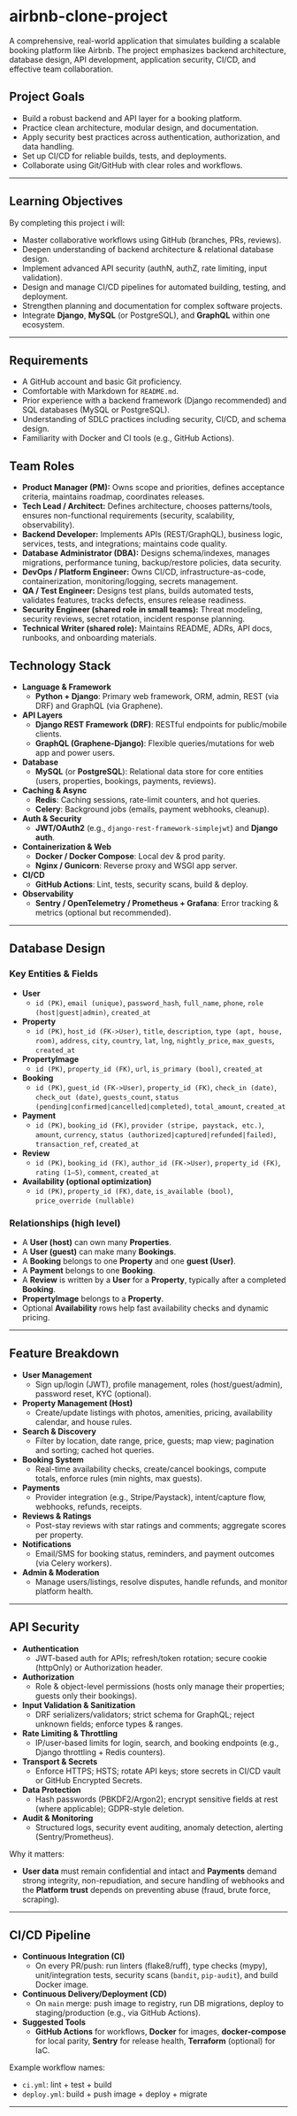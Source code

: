 # airbnb-clone-project
A comprehensive, real-world application that simulates building a scalable booking platform like Airbnb. The project emphasizes backend architecture, database design, API development, application security, CI/CD, and effective team collaboration.



##  Project Goals
- Build a robust backend and API layer for a booking platform.
- Practice clean architecture, modular design, and documentation.
- Apply security best practices across authentication, authorization, and data handling.
- Set up CI/CD for reliable builds, tests, and deployments.
- Collaborate using Git/GitHub with clear roles and workflows.

---

##  Learning Objectives
By completing this project i will:
- Master collaborative workflows using GitHub (branches, PRs, reviews).
- Deepen understanding of backend architecture & relational database design.
- Implement advanced API security (authN, authZ, rate limiting, input validation).
- Design and manage CI/CD pipelines for automated building, testing, and deployment.
- Strengthen planning and documentation for complex software projects.
- Integrate **Django**, **MySQL** (or PostgreSQL), and **GraphQL** within one ecosystem.

---

##  Requirements
- A GitHub account and basic Git proficiency.
- Comfortable with Markdown for `README.md`.
- Prior experience with a backend framework (Django recommended) and SQL databases (MySQL or PostgreSQL).
- Understanding of SDLC practices including security, CI/CD, and schema design.
- Familiarity with Docker and CI tools (e.g., GitHub Actions).


##  Team Roles

- **Product Manager (PM):** Owns scope and priorities, defines acceptance criteria, maintains roadmap, coordinates releases.
- **Tech Lead / Architect:** Defines architecture, chooses patterns/tools, ensures non-functional requirements (security, scalability, observability).
- **Backend Developer:** Implements APIs (REST/GraphQL), business logic, services, tests, and integrations; maintains code quality.
- **Database Administrator (DBA):** Designs schema/indexes, manages migrations, performance tuning, backup/restore policies, data security.
- **DevOps / Platform Engineer:** Owns CI/CD, infrastructure-as-code, containerization, monitoring/logging, secrets management.
- **QA / Test Engineer:** Designs test plans, builds automated tests, validates features, tracks defects, ensures release readiness.
- **Security Engineer (shared role in small teams):** Threat modeling, security reviews, secret rotation, incident response planning.
- **Technical Writer (shared role):** Maintains README, ADRs, API docs, runbooks, and onboarding materials.

##  Technology Stack
- **Language & Framework**
  - **Python + Django**: Primary web framework, ORM, admin, REST (via DRF) and GraphQL (via Graphene).
- **API Layers**
  - **Django REST Framework (DRF)**: RESTful endpoints for public/mobile clients.
  - **GraphQL (Graphene-Django)**: Flexible queries/mutations for web app and power users.
- **Database**
  - **MySQL** (or **PostgreSQL**): Relational data store for core entities (users, properties, bookings, payments, reviews).
- **Caching & Async**
  - **Redis**: Caching sessions, rate-limit counters, and hot queries.
  - **Celery**: Background jobs (emails, payment webhooks, cleanup).
- **Auth & Security**
  - **JWT/OAuth2** (e.g., `django-rest-framework-simplejwt`) and **Django auth**.
- **Containerization & Web**
  - **Docker / Docker Compose**: Local dev & prod parity.
  - **Nginx / Gunicorn**: Reverse proxy and WSGI app server.
- **CI/CD**
  - **GitHub Actions**: Lint, tests, security scans, build & deploy.
- **Observability**
  - **Sentry / OpenTelemetry / Prometheus + Grafana**: Error tracking & metrics (optional but recommended).


---

##  Database Design

### Key Entities & Fields
- **User**
  - `id (PK)`, `email (unique)`, `password_hash`, `full_name`, `phone`, `role (host|guest|admin)`, `created_at`
- **Property**
  - `id (PK)`, `host_id (FK->User)`, `title`, `description`, `type (apt, house, room)`, `address`, `city`, `country`, `lat`, `lng`, `nightly_price`, `max_guests`, `created_at`
- **PropertyImage**
  - `id (PK)`, `property_id (FK)`, `url`, `is_primary (bool)`, `created_at`
- **Booking**
  - `id (PK)`, `guest_id (FK->User)`, `property_id (FK)`, `check_in (date)`, `check_out (date)`, `guests_count`, `status (pending|confirmed|cancelled|completed)`, `total_amount`, `created_at`
- **Payment**
  - `id (PK)`, `booking_id (FK)`, `provider (stripe, paystack, etc.)`, `amount`, `currency`, `status (authorized|captured|refunded|failed)`, `transaction_ref`, `created_at`
- **Review**
  - `id (PK)`, `booking_id (FK)`, `author_id (FK->User)`, `property_id (FK)`, `rating (1–5)`, `comment`, `created_at`
- **Availability (optional optimization)**
  - `id (PK)`, `property_id (FK)`, `date`, `is_available (bool)`, `price_override (nullable)`

### Relationships (high level)
- A **User (host)** can own many **Properties**.
- A **User (guest)** can make many **Bookings**.
- A **Booking** belongs to one **Property** and one **guest (User)**.
- A **Payment** belongs to one **Booking**.
- A **Review** is written by a **User** for a **Property**, typically after a completed **Booking**.
- **PropertyImage** belongs to a **Property**.
- Optional **Availability** rows help fast availability checks and dynamic pricing.

---

##  Feature Breakdown

- **User Management**
  - Sign up/login (JWT), profile management, roles (host/guest/admin), password reset, KYC (optional).
- **Property Management (Host)**
  - Create/update listings with photos, amenities, pricing, availability calendar, and house rules.
- **Search & Discovery**
  - Filter by location, date range, price, guests; map view; pagination and sorting; cached hot queries.
- **Booking System**
  - Real-time availability checks, create/cancel bookings, compute totals, enforce rules (min nights, max guests).
- **Payments**
  - Provider integration (e.g., Stripe/Paystack), intent/capture flow, webhooks, refunds, receipts.
- **Reviews & Ratings**
  - Post-stay reviews with star ratings and comments; aggregate scores per property.
- **Notifications**
  - Email/SMS for booking status, reminders, and payment outcomes (via Celery workers).
- **Admin & Moderation**
  - Manage users/listings, resolve disputes, handle refunds, and monitor platform health.

---

## API Security

- **Authentication**
  - JWT-based auth for APIs; refresh/token rotation; secure cookie (httpOnly) or Authorization header.
- **Authorization**
  - Role & object-level permissions (hosts only manage their properties; guests only their bookings).
- **Input Validation & Sanitization**
  - DRF serializers/validators; strict schema for GraphQL; reject unknown fields; enforce types & ranges.
- **Rate Limiting & Throttling**
  - IP/user-based limits for login, search, and booking endpoints (e.g., Django throttling + Redis counters).
- **Transport & Secrets**
  - Enforce HTTPS; HSTS; rotate API keys; store secrets in CI/CD vault or GitHub Encrypted Secrets.
- **Data Protection**
  - Hash passwords (PBKDF2/Argon2); encrypt sensitive fields at rest (where applicable); GDPR-style deletion.
- **Audit & Monitoring**
  - Structured logs, security event auditing, anomaly detection, alerting (Sentry/Prometheus).

Why it matters:
- **User data** must remain confidential and intact and **Payments** demand strong integrity, non-repudiation, and secure handling of webhooks and the **Platform trust** depends on preventing abuse (fraud, brute force, scraping).

---

##  CI/CD Pipeline

- **Continuous Integration (CI)**
  - On every PR/push: run linters (flake8/ruff), type checks (mypy), unit/integration tests, security scans (`bandit`, `pip-audit`), and build Docker image.
- **Continuous Delivery/Deployment (CD)**
  - On `main` merge: push image to registry, run DB migrations, deploy to staging/production (e.g., via GitHub Actions).
- **Suggested Tools**
  - **GitHub Actions** for workflows, **Docker** for images, **docker-compose** for local parity, **Sentry** for release health, **Terraform** (optional) for IaC.

Example workflow names:
- `ci.yml`: lint + test + build
- `deploy.yml`: build + push image + deploy + migrate

---






